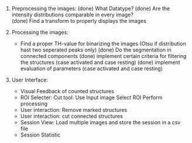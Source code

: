 1) Preprocessing the images: 
	(done) What Datatype? 
	(done) Are the intensity distributions comparable in every image?  
	(done) Find a transform to properly displays the images

2) Processing the images:
	- Find a proper TH-value for binarizing the images (Otsu if distribution hast two seperated peaks only)
	(done) Do the segmentation in connected components
	(done) implement certain criteria for filtering the structures (case activated and case resting) 
	(done) implement evaluation of parameters (case activated and case resting) 

3) User Interface: 
	- Visual Feedback of counted structures
	- ROI Selecter: Cut tool: Use Input image Select ROI Perform processing
	- User interaction: Remove marked structures
	- User interaction: cut connected structures
	- Session View: Load multiple images and store the session in a csv file
	- Session Statistic  
				